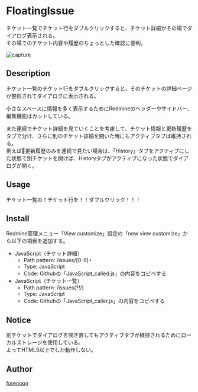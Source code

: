 FloatingIssue
====

チケット一覧でチケット行をダブルクリックすると、チケット詳細がその場でダイアログ表示される。  
その場でのチケット内容や履歴のちょっとした確認に便利。

![capture](https://github.com/forenoon/ViewCustomizeRecipe/blob/FloatingIssue/FloatingIssue/screenshot/capture.gif?raw=true "Capture")

## Description

チケット一覧のチケット行をダブルクリックすると、そのチケットの詳細ページが整形されてダイアログに表示される。

小さなスペースに情報を多く表示するためにRedmineのヘッダーやサイドバー、編集機能はカットしている。

また連続でチケット詳細を見ていくことを考慮して、チケット情報と更新履歴をタブで分け、さらに別のチケット詳細を開いた時にもアクティブタブは維持される。  
例えば更新履歴のみを連続で見たい場合は、「History」タブをアクティブにした状態で別チケットを開けば、Historyタブがアクティブになった状態でダイアログが開く。

## Usage

チケット一覧の！チケット行を！！ダブルクリック！！！

## Install

Redmine管理メニュー「View customize」設定の「new view customize」から以下の項目を追加する。

* JavaScript（チケット詳細）
    * Path pattern: /issues/[0-9]+
    * Type: JavaScript
    * Code: Githubの「JavaScript_called.js」の内容をコピペする
* JavaScript（チケット一覧）
    * Path pattern: /issues(?!/)
    * Type: JavaScript
    * Code: Githubの「JavaScript_caller.js」の内容をコピペする

## Notice

別チケットでダイアログを開き直してもアクティブタブが維持されるためにローカルストレージを使用している。  
よってHTML5以上でしか動作しない。

## Author

[forenoon](https://github.com/forenoon)
